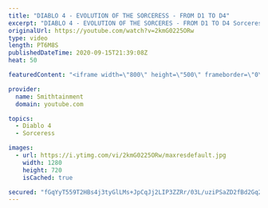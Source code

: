```yaml
---
title: "DIABLO 4 - EVOLUTION OF THE SORCERESS - FROM D1 TO D4"
excerpt: "DIABLO 4 - EVOLUTION OF THE SORCERES - FROM D1 TO D4 Sorceresses are of the Zann Esu Clan. Athletic, affable, and self-assured, Sorceresses hardly ..."
originalUrl: https://youtube.com/watch?v=2kmG0225ORw
type: video
length: PT6M8S
publishedDateTime: 2020-09-15T21:39:08Z
heat: 50

featuredContent: "<iframe width=\"800\" height=\"500\" frameborder=\"0\" src=\"https://www.youtube.com/embed/2kmG0225ORw\" allow=\"accelerometer; autoplay; encrypted-media; gyroscope; picture-in-picture\" allowfullscreen></iframe>"

provider:
  name: Smithtainment
  domain: youtube.com

topics:
  - Diablo 4
  - Sorceress

images:
  - url: https://i.ytimg.com/vi/2kmG0225ORw/maxresdefault.jpg
    width: 1280
    height: 720
    isCached: true

secured: "fGqYyT559T2HBs4j3tyGlLMs+JpCqJj2LIP3ZZRr/03L/uziPSaZD2fBd2Gq2OPCS7ahSCp0Irj6/LnOghBgrqpxUG+1KV4t4bY7nD6Hcx2xvUe6aW+VUnQpIpkGghTRjNSKPp9jlf6T/gxn6SEqewqWStoAuf8YTE0Kw6wy+PH9IINgcuwPEI2CEEH23BATeKbF1jnv6ZGXazpoKguMkRd+mi11sSuAaJO3Kd2VTJES9Wp00PV33f8c+/C699NACFW9MBM9l4jMydJ30p5RdbzWkQMeyD9LB+UgHgIDYFzNcBYembH4V/uB3Ps/E/TDIVwYBd1Z0o46M7fFL/acgdDeqiLQPX5MjiSzoAu8ENIErxcK1fRffdV+QT27AxsfjK5kXEr9FQ01R9VxQjoTU6T3zUiokrmq9uBKRIxIwt4=;J2TyArbxIvG4P4nxifA9Pw=="
---
```


